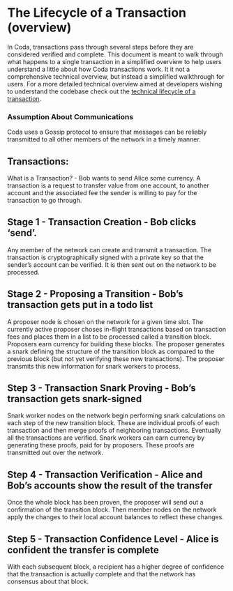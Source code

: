 # The Lifecycle of a Transaction (overview)

In Coda, transactions pass through several steps before they are considered verified and complete. This document is meant to walk through what happens to a single transaction in a simplified overview to help users understand a little about how Coda transactions work. It it not a comprehensive technical overview, but instead a simplified walkthrough for users. For a more detailed technical overview aimed at developers wishing to understand the codebase check out the [technical lifecycle of a transaction](lifecycle_of_a_transaction_technical.md).

### Assumption About Communications
Coda uses a Gossip protocol to ensure that messages can be reliably transmitted to all other members of the network in a timely manner.

## Transactions:
What is a Transaction? - Bob wants to send Alice some currency.
A transaction is a request to transfer value from one account, to another account and the associated fee the sender is willing to pay for the transaction to go through.

## Stage 1 - Transaction Creation - Bob clicks ‘send’.
Any member of the network can create and transmit a transaction. The transaction is
cryptographically signed with a private key so that the sender’s account can be verified. It is then sent out on the network to be processed.

## Stage 2 - Proposing a Transition - Bob’s transaction gets put in a todo list
A proposer node is chosen on the network for a given time slot. The currently active proposer choses in-flight transactions based on transaction fees and places them in a list to be processed called a transition block. Proposers earn currency for building these blocks. The proposer generates a snark defining the structure of the transition block as compared to the previous block (but not yet verifying these new transactions). The proposer transmits this new information for snark workers to process. 

## Step 3 - Transaction Snark Proving - Bob’s transaction gets snark-signed
Snark worker nodes on the network begin performing snark calculations on each step of the new transition block. These are individual proofs of each transaction and then merge proofs of neighboring transactions. Eventually all the transactions are verified. Snark workers can earn currency by generating these proofs, paid for by proposers. These proofs are transmitted out over the network.

## Step 4 - Transaction Verification - Alice and Bob’s accounts show the result of the transfer
Once the whole block has been proven, the proposer will send out a confirmation of the transition block. Then member nodes on the network apply the changes to their local account balances to reflect these changes.

## Step 5 - Transaction Confidence Level - Alice is confident the transfer is complete
With each subsequent block, a recipient has a higher degree of confidence that the transaction is actually complete and that the network has consensus about that block.

